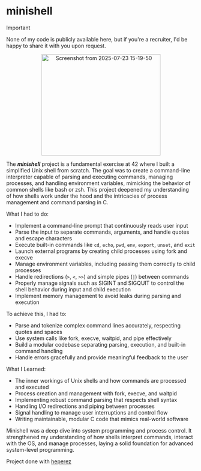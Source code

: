 # minishell

> [!IMPORTANT]
> None of my code is publicly available here, but if you're a recruiter, I'd be happy to share it with you upon request.

<p align="center"> 
<img width="317" height="270" alt="Screenshot from 2025-07-23 15-19-50" src="https://github.com/user-attachments/assets/1803b076-8d23-4e6a-8c6e-c7284d36a31a" />
</p>

The ***minishell*** project is a fundamental exercise at 42 where I built a simplified Unix shell from scratch. The goal was to create a command-line interpreter capable of parsing and executing commands, managing processes, and handling environment variables, mimicking the behavior of common shells like bash or zsh.
This project deepened my understanding of how shells work under the hood and the intricacies of process management and command parsing in C.

What I had to do:
* Implement a command-line prompt that continuously reads user input
* Parse the input to separate commands, arguments, and handle quotes and escape characters
* Execute built-in commands like `cd`, `echo`, `pwd`, `env`, `export`, `unset`, and `exit`
* Launch external programs by creating child processes using fork and execve
* Manage environment variables, including passing them correctly to child processes
* Handle redirections (`>`, `<`, `>>`) and simple pipes (`|`) between commands
* Properly manage signals such as SIGINT and SIGQUIT to control the shell behavior during input and child execution
* Implement memory management to avoid leaks during parsing and execution

To achieve this, I had to:
* Parse and tokenize complex command lines accurately, respecting quotes and spaces
* Use system calls like fork, execve, waitpid, and pipe effectively
* Build a modular codebase separating parsing, execution, and built-in command handling
* Handle errors gracefully and provide meaningful feedback to the user

What I Learned:
* The inner workings of Unix shells and how commands are processed and executed
* Process creation and management with fork, execve, and waitpid
* Implementing robust command parsing that respects shell syntax
* Handling I/O redirections and piping between processes
* Signal handling to manage user interruptions and control flow
* Writing maintainable, modular C code that mimics real-world software

Minishell was a deep dive into system programming and process control. It strengthened my understanding of how shells interpret commands, interact with the OS, and manage processes, laying a solid foundation for advanced system-level programming.

Project done with [heperez](https://github.com/hdprz)
